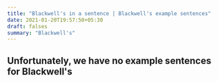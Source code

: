 ```yaml
---
title: "Blackwell's in a sentence | Blackwell's example sentences"
date: 2021-01-20T19:57:50+05:30
draft: falses
summary: "Blackwell's"
---
```

## Unfortunately, we have no example sentences for Blackwell's                 

